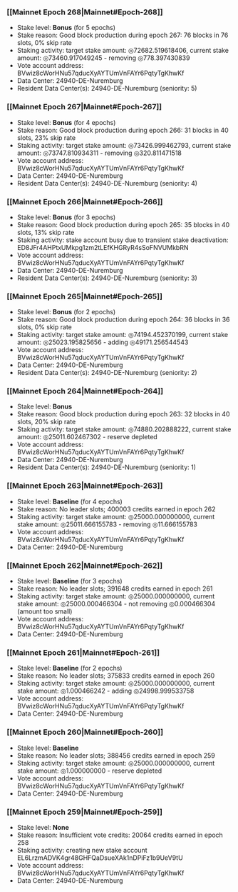 ### [[Mainnet Epoch 268|Mainnet#Epoch-268]]
* Stake level: **Bonus** (for 5 epochs)
* Stake reason: Good block production during epoch 267: 76 blocks in 76 slots, 0% skip rate
* Staking activity: target stake amount: ◎72682.519618406, current stake amount: ◎73460.917049245 - removing ◎778.397430839
* Vote account address: BVwiz8cWorHNu57qducXyAYTUmVnFAYr6PqtyTgKhwKf
* Data Center: 24940-DE-Nuremburg
* Resident Data Center(s): 24940-DE-Nuremburg (seniority: 5)
### [[Mainnet Epoch 267|Mainnet#Epoch-267]]
* Stake level: **Bonus** (for 4 epochs)
* Stake reason: Good block production during epoch 266: 31 blocks in 40 slots, 23% skip rate
* Staking activity: target stake amount: ◎73426.999462793, current stake amount: ◎73747.810934311 - removing ◎320.811471518
* Vote account address: BVwiz8cWorHNu57qducXyAYTUmVnFAYr6PqtyTgKhwKf
* Data Center: 24940-DE-Nuremburg
* Resident Data Center(s): 24940-DE-Nuremburg (seniority: 4)
### [[Mainnet Epoch 266|Mainnet#Epoch-266]]
* Stake level: **Bonus** (for 3 epochs)
* Stake reason: Good block production during epoch 265: 35 blocks in 40 slots, 13% skip rate
* Staking activity: stake account busy due to transient stake deactivation: ED8JFr4AHPtxUMkpg1zm2tLEfKHGRyR4sSoFNVUMkbRN
* Vote account address: BVwiz8cWorHNu57qducXyAYTUmVnFAYr6PqtyTgKhwKf
* Data Center: 24940-DE-Nuremburg
* Resident Data Center(s): 24940-DE-Nuremburg (seniority: 3)
### [[Mainnet Epoch 265|Mainnet#Epoch-265]]
* Stake level: **Bonus** (for 2 epochs)
* Stake reason: Good block production during epoch 264: 36 blocks in 36 slots, 0% skip rate
* Staking activity: target stake amount: ◎74194.452370199, current stake amount: ◎25023.195825656 - adding ◎49171.256544543
* Vote account address: BVwiz8cWorHNu57qducXyAYTUmVnFAYr6PqtyTgKhwKf
* Data Center: 24940-DE-Nuremburg
* Resident Data Center(s): 24940-DE-Nuremburg (seniority: 2)
### [[Mainnet Epoch 264|Mainnet#Epoch-264]]
* Stake level: **Bonus**
* Stake reason: Good block production during epoch 263: 32 blocks in 40 slots, 20% skip rate
* Staking activity: target stake amount: ◎74880.202888222, current stake amount: ◎25011.602467302 - reserve depleted
* Vote account address: BVwiz8cWorHNu57qducXyAYTUmVnFAYr6PqtyTgKhwKf
* Data Center: 24940-DE-Nuremburg
* Resident Data Center(s): 24940-DE-Nuremburg (seniority: 1)
### [[Mainnet Epoch 263|Mainnet#Epoch-263]]
* Stake level: **Baseline** (for 4 epochs)
* Stake reason: No leader slots; 400003 credits earned in epoch 262
* Staking activity: target stake amount: ◎25000.000000000, current stake amount: ◎25011.666155783 - removing ◎11.666155783
* Vote account address: BVwiz8cWorHNu57qducXyAYTUmVnFAYr6PqtyTgKhwKf
* Data Center: 24940-DE-Nuremburg
### [[Mainnet Epoch 262|Mainnet#Epoch-262]]
* Stake level: **Baseline** (for 3 epochs)
* Stake reason: No leader slots; 391648 credits earned in epoch 261
* Staking activity: target stake amount: ◎25000.000000000, current stake amount: ◎25000.000466304 - not removing ◎0.000466304 (amount too small)
* Vote account address: BVwiz8cWorHNu57qducXyAYTUmVnFAYr6PqtyTgKhwKf
* Data Center: 24940-DE-Nuremburg
### [[Mainnet Epoch 261|Mainnet#Epoch-261]]
* Stake level: **Baseline** (for 2 epochs)
* Stake reason: No leader slots; 375833 credits earned in epoch 260
* Staking activity: target stake amount: ◎25000.000000000, current stake amount: ◎1.000466242 - adding ◎24998.999533758
* Vote account address: BVwiz8cWorHNu57qducXyAYTUmVnFAYr6PqtyTgKhwKf
* Data Center: 24940-DE-Nuremburg
### [[Mainnet Epoch 260|Mainnet#Epoch-260]]
* Stake level: **Baseline**
* Stake reason: No leader slots; 388456 credits earned in epoch 259
* Staking activity: target stake amount: ◎25000.000000000, current stake amount: ◎1.000000000 - reserve depleted
* Vote account address: BVwiz8cWorHNu57qducXyAYTUmVnFAYr6PqtyTgKhwKf
* Data Center: 24940-DE-Nuremburg
### [[Mainnet Epoch 259|Mainnet#Epoch-259]]
* Stake level: **None**
* Stake reason: Insufficient vote credits: 20064 credits earned in epoch 258
* Staking activity: creating new stake account EL6LrzmADVK4gr48GHFQaDsueXAk1nDPiFz1b9UeV9tU
* Vote account address: BVwiz8cWorHNu57qducXyAYTUmVnFAYr6PqtyTgKhwKf
* Data Center: 24940-DE-Nuremburg